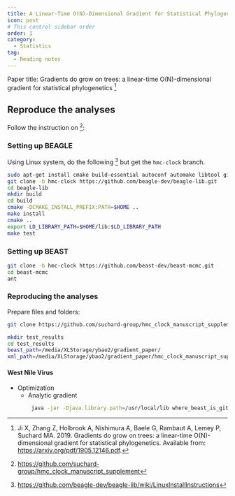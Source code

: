 ```yaml
---
title: A Linear-Time O(N)-Dimensional Gradient for Statistical Phylogenetics
icon: post
# This control sidebar order
order: 1
category:
  - Statistics
tag:
  - Reading notes
---
```

Paper title: Gradients do grow on trees: a linear-time O(N)-dimensional gradient for statistical phylogenetics [^Paper]

## Reproduce the analyses
Follow the instruction on [^Github]:

### Setting up BEAGLE
Using Linux system, do the following [^beagle] but get the `hmc-clock` branch.
```sh
sudo apt-get install cmake build-essential autoconf automake libtool git pkg-config openjdk-11-jdk
git clone -b hmc-clock https://github.com/beagle-dev/beagle-lib.git
cd beagle-lib
mkdir build
cd build
cmake -DCMAKE_INSTALL_PREFIX:PATH=$HOME ..
make install
cmake ..
export LD_LIBRARY_PATH=$HOME/lib:$LD_LIBRARY_PATH
make test
```

### Setting up BEAST
```sh
git clone -b hmc-clock https://github.com/beast-dev/beast-mcmc.git
cd beast-mcmc
ant
```

### Reproducing the analyses
Prepare files and folders:

```sh
git clone https://github.com/suchard-group/hmc_clock_manuscript_supplement.git
```

```sh
mkdir test_results
cd test_results
beast_path=/media/XLStorage/ybao2/gradient_paper/
xml_path=/media/XLStorage/ybao2/gradient_paper/hmc_clock_manuscript_supplement
```

#### West Nile Virus
- Optimization
  - Analytic gradient
    ```sh
     java -jar -Djava.library.path=/usr/local/lib where_beast_is_git_cloned/beast-mcmc/build/dist/beast.jar -beagle_SSE_off -load_state where_this_repository_is_stored/xmls/WNV/WNV_skyline_optimization_save -seed 666 -overwrite where_this_repository_is_stored/xmls/WNV/WNV_HMC_skyline_MLE_Analytic.xml
    ```

[^Paper]: Ji X, Zhang Z, Holbrook A, Nishimura A, Baele G, Rambaut A, Lemey P, Suchard MA. 2019. Gradients do grow on trees: a linear-time O(N)-dimensional gradient for statistical phylogenetics. Available from: https://arxiv.org/pdf/1905.12146.pdf.
[^Github]:https://github.com/suchard-group/hmc_clock_manuscript_supplement
[^beagle]:https://github.com/beagle-dev/beagle-lib/wiki/LinuxInstallInstructions



